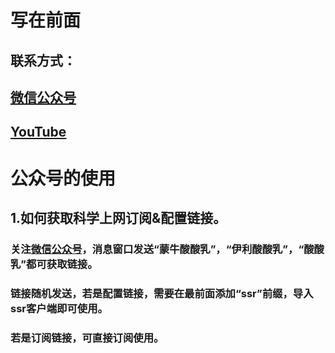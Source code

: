 #

# 写在前面

## 联系方式：  

## <u>[微信公众号](https://raw.githubusercontent.com/ssooenftzero/0X/master/YouTube/icon/%E5%BE%AE%E4%BF%A1%E5%85%AC%E4%BC%97%E5%8F%B7.JPG)</u>

## <u>[YouTube](https://www.youtube.com/channel/UCS6QM2n96qXmqURNikf3ceA?view_as=subscriber)</u>
		
#

# 公众号的使用

## 1.如何获取科学上网订阅&配置链接。
### 关注[微信公众号](https://raw.githubusercontent.com/ssooenftzero/0X/master/YouTube/icon/%E5%BE%AE%E4%BF%A1%E5%85%AC%E4%BC%97%E5%8F%B7.JPG)，消息窗口发送“蒙牛酸酸乳”，“伊利酸酸乳”，“酸酸乳”都可获取链接。
### 链接随机发送，若是配置链接，需要在最前面添加“ssr”前缀，导入ssr客户端即可使用。
###                若是订阅链接，可直接订阅使用。